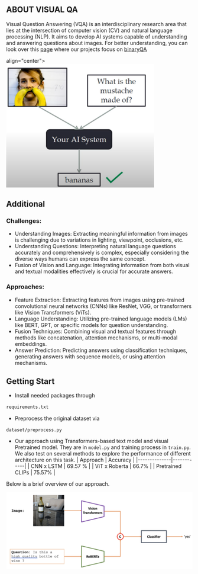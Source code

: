 ## ABOUT VISUAL QA
Visual Question Answering (VQA) is an interdisciplinary research area that lies at the intersection of computer vision (CV) and natural language processing (NLP). It aims to develop AI systems capable of understanding and answering questions about images. For better understanding, you can look over this [page](https://visualqa.org/) where our projects focus on [binaryQA](https://arxiv.org/pdf/1511.05099.pdf)
<p> align="center">
 <img src="fig/overview.png" width="400">
</p>

## Additional
### Challenges:
- Understanding Images: Extracting meaningful information from images is challenging due to variations in lighting, viewpoint, occlusions, etc.
- Understanding Questions: Interpreting natural language questions accurately and comprehensively is complex, especially considering the diverse ways humans can express the same concept.
- Fusion of Vision and Language: Integrating information from both visual and textual modalities effectively is crucial for accurate answers.
### Approaches:
- Feature Extraction: Extracting features from images using pre-trained convolutional neural networks (CNNs) like ResNet, VGG, or transformers like Vision Transformers (ViTs).
- Language Understanding: Utilizing pre-trained language models (LMs) like BERT, GPT, or specific models for question understanding.
- Fusion Techniques: Combining visual and textual features through methods like concatenation, attention mechanisms, or multi-modal embeddings.
- Answer Prediction: Predicting answers using classification techniques, generating answers with sequence models, or using attention mechanisms.

## Getting Start
- Install needed packages through 
``` python
requirements.txt 
```
- Preprocess the original dataset via 
``` 
dataset/preprocess.py 
```
- Our approach using Transformers-based text model and visual Pretrained model. They are in `model.py` and training process in `train.py`. We also test on several methods to explore the performance of different architecture on this task.
| Approach       | Accuracy   |
|--------------|------------|
| CNN x LSTM     | 69.57 %        |
| ViT x Roberta      | 66.7%        |
| Pretrained CLIPs      | 75.57%        |

Below is a brief overview of our approach.
<p align="center">
 <img src="fig/arch.png" width="800" >
</p>

